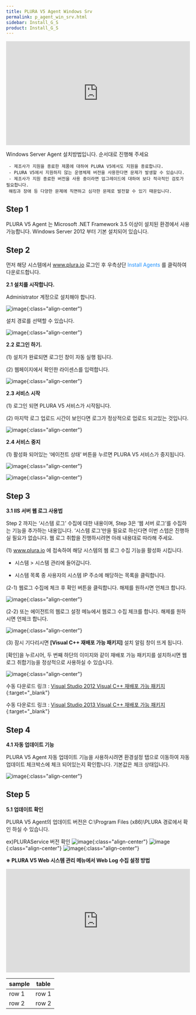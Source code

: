 ```yaml
---
title: PLURA V5 Agent Windows Srv
permalink: p_agent_win_srv.html
sidebar: Install_G_S
product: Install_G_S
---
```








<style>.embed-container { position: relative; padding-bottom: 56.25%; height: 0; overflow: hidden; max-width: 100%; } .embed-container iframe, .embed-container object, .embed-container embed { position: absolute; top: 0; left: 0; width: 100%; height: 100%; }</style><div class='embed-container'><iframe src='https://www.youtube.com/embed/kKLL_sP9w9c' frameborder='0' allowfullscreen></iframe></div>



Windows Server Agent 설치방법입니다. 순서대로 진행해 주세요


     - 제조사가 지원을 종료한 제품에 대하여 PLURA V5에서도 지원을 종료합니다.
     - PLURA V5에서 지원하지 않는 운영체제 버전을 사용한다면 문제가 발생할 수 있습니다.
     - 제조사가 지원 종료한 버전을 사용 중이라면 업그레이드에 대하여 보다 적극적인 검토가 필요합니다.
     해킹과 장애 등 다양한 문제에 직면하고 심각한 문제로 발전할 수 있기 때문입니다.

## Step 1

PLURA V5 Agent 는 Microsoft .NET Framework 3.5 이상이 설치된 환경에서 사용 가능합니다.
Windows Server 2012 부터 기본 설치되어 있습니다.

## Step 2

먼저 해당 시스템에서 <font color='dodgerblue'> www.plura.io </font> 로그인 후 우측상단 <font color='dodgerblue'> Install Agents </font> 를 클릭하여 다운로드합니다.



__2.1 설치를 시작합니다.__

Administrator 계정으로 설치해야 합니다.

![image](/docs/images/Ins_G/Agent_W/Agent_W_1.png){:class="align-center"}

설치 경로를 선택할 수 있습니다.

![image](/docs/images/Ins_G/Agent_W/Agent_W_2.png){:class="align-center"}


__2.2 로그인 하기.__

(1) 설치가 완료되면 로그인 창이 자동 실행 됩니다.

(2) 웹페이지에서 확인한 라이센스를 입력합니다.

![image](/docs/images/Ins_G/Agent_W/Agent_W_3.png){:class="align-center"}

__2.3 서비스 시작__

(1) 로그인 되면 PLURA V5 서비스가 시작됩니다.

(2) 마지막 로그 업로드 시간이 보인다면 로그가 정상적으로 업로드 되고있는 것입니다.

![image](/docs/images/Ins_G/Agent_W/Agent_W_4.png){:class="align-center"}

__2.4 서비스 중지__

(1) 활성화 되어있는 ‘에이전트 상태’ 버튼을 누르면 PLURA V5 서비스가 중지됩니다.

![image](/docs/images/Ins_G/Agent_W/Agent_W_5.png){:class="align-center"}

![image](/docs/images/Ins_G/Agent_W/Agent_W_6.png){:class="align-center"}



## Step 3
__3.1 IIS 서버 웹 로그 사용법__

Step 2 까지는 ‘시스템 로그’ 수집에 대한 내용이며, Step 3은 ‘웹 서버 로그’를 수집하는 기능을 추가하는 내용입니다.
‘시스템 로그’만을 필요로 하신다면 이번 스텝은 진행하실 필요가 없습니다.
웹 로그 취합을 진행하시려면 아래 내용대로 따라해 주세요.

(1) <font color='dodgerblue'> www.plura.io </font> 에 접속하여 해당 시스템의 웹 로그 수집 기능을 활성화 시킵니다.

* 시스템 > 시스템 관리에 들어갑니다.

* 시스템 목록 중 사용자의 시스템 IP 주소에 해당하는 목록을 클릭합니다.

(2-1) 웹로그 수집에 체크 후 확인 버튼을 클릭합니다. 해제를 원하시면 언체크 합니다.

![image](/docs/images/Ins_G/Agent_W/Agent_W_7.png){:class="align-center"}

(2-2) 또는 에이전트의 웹로그 설정 메뉴에서 웹로그 수집 체크를 합니다. 해제를 원하시면 언체크 합니다.

![image](/docs/images/Ins_G/Agent_W/Agent_W_8.png){:class="align-center"}


(3) 잠시 기다리시면 __[Visual C++ 재배포 가능 패키지]__ 설치 알림 창이 뜨게 됩니다.

[확인]을 누르시어, 두 번째 하단의 이미지와 같이 재배포 가능 패키지를 설치하시면 웹 로그 취합기능을 정상적으로 사용하실 수 있습니다.

![image](/docs/images/Ins_G/Agent_W/Agent_W_9.png){:class="align-center"}

수동 다운로드 링크 : [Visual Studio 2012 Visual C++ 재배포 가능 패키지](https://download.microsoft.com/download/1/6/B/16B06F60-3B20-4FF2-B699-5E9B7962F9AE/VSU_4/vcredist_x64.exe){:target="_blank"}

수동 다운로드 링크 : [Visual Studio 2013 Visual C++ 재배포 가능 패키지](https://download.microsoft.com/download/1/6/B/16B06F60-3B20-4FF2-B699-5E9B7962F9AE/VSU_4/vcredist_x64.exe){:target="_blank"}



## Step 4

__4.1 자동 업데이트 기능__

PLURA V5 Agent 자동 업데이트 기능을 사용하시려면
환경설정 탭으로 이동하여 자동업데이트 체크박스에 체크 되어있는지 확인합니다. 기본값은 체크 상태입니다.

![image](/docs/images/Ins_G/Agent_W/Agent_W_10.png){:class="align-center"}

## Step 5

__5.1 업데이트 확인__

PLURA V5 Agent의 업데이트 버전은
C:\Program Files (x86)\PLURA 경로에서 확인 하실 수 있습니다.


ex)PLURAService 버전 확인
![image](/docs/images/Ins_G/Agent_W/Agent_W_11.png){:class="align-center"}
![image](/docs/images/Ins_G/Agent_W/Agent_W_12.png){:class="align-center"}
![image](/docs/images/Ins_G/Agent_W/Agent_W_13.png){:class="align-center"}

__※ PLURA V5 Web 시스템 관리 메뉴에서 Web Log 수집 설정 방법__
<style>.embed-container { position: relative; padding-bottom: 56.25%; height: 0; overflow: hidden; max-width: 100%; } .embed-container iframe, .embed-container object, .embed-container embed { position: absolute; top: 0; left: 0; width: 100%; height: 100%; }</style><div class='embed-container'><iframe src='https://www.youtube.com/embed/kKLL_sP9w9c' frameborder='0' allowfullscreen></iframe></div>


| sample | table |
|----|-----|
| row 1 | row 1 |
| row 2 | row 2|
